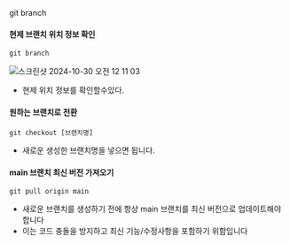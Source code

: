 git branch

#### 현제 브랜치 위치 정보 확인 
```javascript
git branch
```
![스크린샷 2024-10-30 오전 12 11 03](https://github.com/user-attachments/assets/7d3aabcf-f73b-4aa2-a3f1-03b45c96e71e)
- 현제 위치 정보를 확인할수있다.

#### 원하는 브랜치로 전환 
```
git checkout [브랜치명] 
```
- 새로운 생성한 브랜치명을 넣으면 됩니다.

#### main 브랜치 최신 버전 가져오기 
```
git pull origin main
```
- 새로운 브랜치를 생성하기 전에 항상 main 브랜치를 최신 버전으로 업데이트해야 합니다
- 이는 코드 충돌을 방지하고 최신 기능/수정사항을 포함하기 위함입니다

